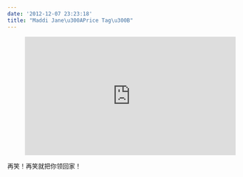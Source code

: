 ```yaml
---
date: '2012-12-07 23:23:18'
title: "Maddi Jane\u300APrice Tag\u300B"
---
```

<!--kg-card-begin: embed--><figure class="kg-card kg-embed-card"><iframe width="480" height="270" src="https://www.youtube.com/embed/7oBQnIumBRY?feature=oembed" frameborder="0" allow="accelerometer; autoplay; encrypted-media; gyroscope; picture-in-picture" allowfullscreen></iframe></figure><!--kg-card-end: embed--><p>再笑！再笑就把你领回家！</p>